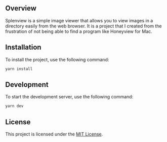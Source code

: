 ## Overview

Splenview is a simple image viewer that allows you to view images in a directory easily from the web browser. It is a project that I created from the frustration of not being able to find a program like Honeyview for Mac.

## Installation

To install the project, use the following command:

```bash
yarn install
```

## Development

To start the development server, use the following command:

```bash
yarn dev
```

## License

This project is licensed under the [MIT License](LICENSE).
